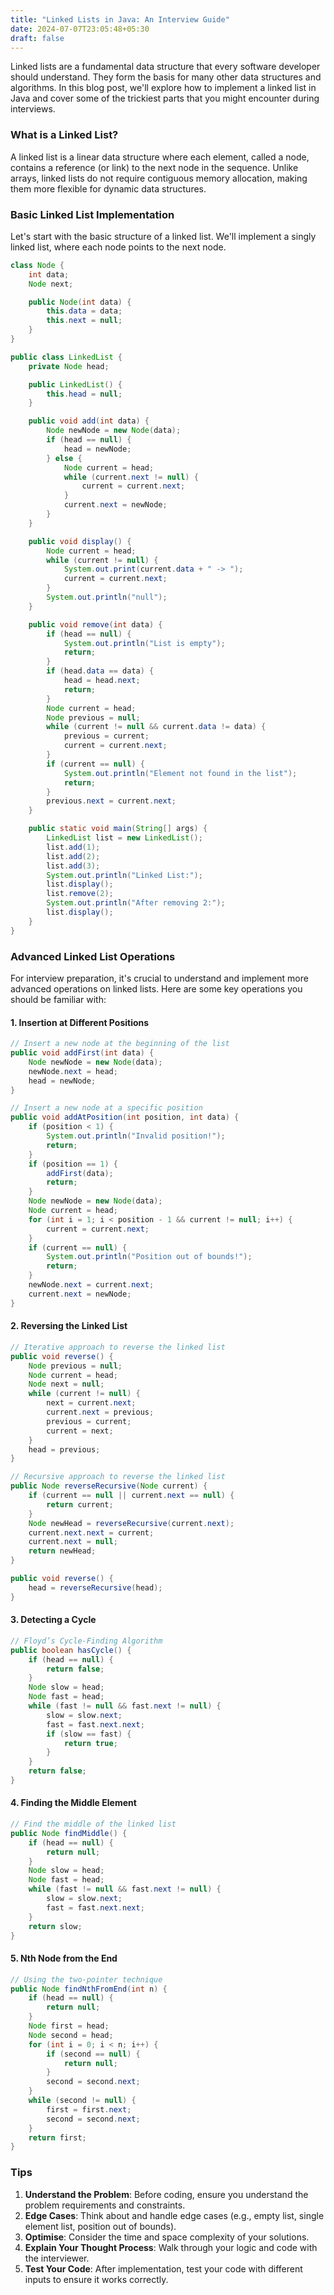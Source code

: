 ```yaml
---
title: "Linked Lists in Java: An Interview Guide"
date: 2024-07-07T23:05:48+05:30
draft: false
---
```


Linked lists are a fundamental data structure that every software developer should understand. They form the basis for many other data structures and algorithms. In this blog post, we'll explore how to implement a linked list in Java and cover some of the trickiest parts that you might encounter during interviews.

### What is a Linked List?

A linked list is a linear data structure where each element, called a node, contains a reference (or link) to the next node in the sequence. Unlike arrays, linked lists do not require contiguous memory allocation, making them more flexible for dynamic data structures.

### Basic Linked List Implementation

Let's start with the basic structure of a linked list. We'll implement a singly linked list, where each node points to the next node.

```java
class Node {
    int data;
    Node next;

    public Node(int data) {
        this.data = data;
        this.next = null;
    }
}

public class LinkedList {
    private Node head;

    public LinkedList() {
        this.head = null;
    }

    public void add(int data) {
        Node newNode = new Node(data);
        if (head == null) {
            head = newNode;
        } else {
            Node current = head;
            while (current.next != null) {
                current = current.next;
            }
            current.next = newNode;
        }
    }

    public void display() {
        Node current = head;
        while (current != null) {
            System.out.print(current.data + " -> ");
            current = current.next;
        }
        System.out.println("null");
    }

    public void remove(int data) {
        if (head == null) {
            System.out.println("List is empty");
            return;
        }
        if (head.data == data) {
            head = head.next;
            return;
        }
        Node current = head;
        Node previous = null;
        while (current != null && current.data != data) {
            previous = current;
            current = current.next;
        }
        if (current == null) {
            System.out.println("Element not found in the list");
            return;
        }
        previous.next = current.next;
    }

    public static void main(String[] args) {
        LinkedList list = new LinkedList();
        list.add(1);
        list.add(2);
        list.add(3);
        System.out.println("Linked List:");
        list.display();
        list.remove(2);
        System.out.println("After removing 2:");
        list.display();
    }
}
```

### Advanced Linked List Operations

For interview preparation, it's crucial to understand and implement more advanced operations on linked lists. Here are some key operations you should be familiar with:

#### 1. Insertion at Different Positions

```java
// Insert a new node at the beginning of the list
public void addFirst(int data) {
    Node newNode = new Node(data);
    newNode.next = head;
    head = newNode;
}

// Insert a new node at a specific position
public void addAtPosition(int position, int data) {
    if (position < 1) {
        System.out.println("Invalid position!");
        return;
    }
    if (position == 1) {
        addFirst(data);
        return;
    }
    Node newNode = new Node(data);
    Node current = head;
    for (int i = 1; i < position - 1 && current != null; i++) {
        current = current.next;
    }
    if (current == null) {
        System.out.println("Position out of bounds!");
        return;
    }
    newNode.next = current.next;
    current.next = newNode;
}
```

#### 2. Reversing the Linked List

```java
// Iterative approach to reverse the linked list
public void reverse() {
    Node previous = null;
    Node current = head;
    Node next = null;
    while (current != null) {
        next = current.next;
        current.next = previous;
        previous = current;
        current = next;
    }
    head = previous;
}

// Recursive approach to reverse the linked list
public Node reverseRecursive(Node current) {
    if (current == null || current.next == null) {
        return current;
    }
    Node newHead = reverseRecursive(current.next);
    current.next.next = current;
    current.next = null;
    return newHead;
}

public void reverse() {
    head = reverseRecursive(head);
}
```

#### 3. Detecting a Cycle

```java
// Floyd’s Cycle-Finding Algorithm
public boolean hasCycle() {
    if (head == null) {
        return false;
    }
    Node slow = head;
    Node fast = head;
    while (fast != null && fast.next != null) {
        slow = slow.next;
        fast = fast.next.next;
        if (slow == fast) {
            return true;
        }
    }
    return false;
}
```

#### 4. Finding the Middle Element

```java
// Find the middle of the linked list
public Node findMiddle() {
    if (head == null) {
        return null;
    }
    Node slow = head;
    Node fast = head;
    while (fast != null && fast.next != null) {
        slow = slow.next;
        fast = fast.next.next;
    }
    return slow;
}
```

#### 5. Nth Node from the End

```java
// Using the two-pointer technique
public Node findNthFromEnd(int n) {
    if (head == null) {
        return null;
    }
    Node first = head;
    Node second = head;
    for (int i = 0; i < n; i++) {
        if (second == null) {
            return null;
        }
        second = second.next;
    }
    while (second != null) {
        first = first.next;
        second = second.next;
    }
    return first;
}
```

### Tips

1. **Understand the Problem**: Before coding, ensure you understand the problem requirements and constraints.
2. **Edge Cases**: Think about and handle edge cases (e.g., empty list, single element list, position out of bounds).
3. **Optimise**: Consider the time and space complexity of your solutions.
4. **Explain Your Thought Process**: Walk through your logic and code with the interviewer.
5. **Test Your Code**: After implementation, test your code with different inputs to ensure it works correctly.

